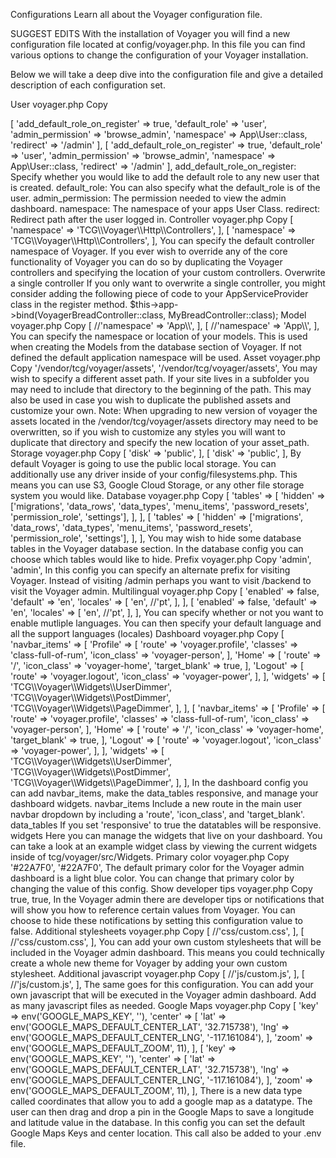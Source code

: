 

Configurations
Learn all about the Voyager configuration file.

SUGGEST EDITS
With the installation of Voyager you will find a new configuration file located at config/voyager.php.
In this file you can find various options to change the configuration of your Voyager installation.

Below we will take a deep dive into the configuration file and give a detailed description of each configuration set.

User
voyager.php
 Copy
<?php

'user' => [
    'add_default_role_on_register' => true,
    'default_role'                 => 'user',
    'admin_permission'             => 'browse_admin',
    'namespace'                    => App\User::class,
    'redirect'                     => '/admin'
],
<?php

'user' => [
    'add_default_role_on_register' => true,
    'default_role'                 => 'user',
    'admin_permission'             => 'browse_admin',
    'namespace'                    => App\User::class,
    'redirect'                     => '/admin'
],
add_default_role_on_register: Specify whether you would like to add the default role to any new user that is created.
default_role: You can also specify what the default_role is of the user.
admin_permission: The permission needed to view the admin dashboard.
namespace: The namespace of your apps User Class.
redirect: Redirect path after the user logged in.

Controller
voyager.php
 Copy
<?php

'controllers' => [
    'namespace' => 'TCG\\Voyager\\Http\\Controllers',
],
<?php

'controllers' => [
    'namespace' => 'TCG\\Voyager\\Http\\Controllers',
],
You can specify the default controller namespace of Voyager. If you ever wish to override any of the core functionality of Voyager you can do so by duplicating the Voyager controllers and specifying the location of your custom controllers.

Overwrite a single controller
If you only want to overwrite a single controller, you might consider adding the following piece of code to your AppServiceProvider class in the register method.

$this->app->bind(VoyagerBreadController::class, MyBreadController::class);

Model
voyager.php
 Copy
<?php

'models' => [
    //'namespace' => 'App\\',
],
<?php

'models' => [
    //'namespace' => 'App\\',
],
You can specify the namespace or location of your models. This is used when creating the Models from the database section of Voyager. If not defined the default application namespace will be used.

Asset
voyager.php
 Copy
<?php

'assets_path' => '/vendor/tcg/voyager/assets',
<?php

'assets_path' => '/vendor/tcg/voyager/assets',
You may wish to specify a different asset path. If your site lives in a subfolder you may need to include that directory to the beginning of the path. This may also be used in case you wish to duplicate the published assets and customize your own.

Note: When upgrading to new version of voyager the assets located in the /vendor/tcg/voyager/assets directory may need to be overwritten, so if you wish to customize any styles you will want to duplicate that directory and specify the new location of your asset_path.

Storage
voyager.php
 Copy
<?php

'storage' => [
    'disk' => 'public',
],
<?php

'storage' => [
    'disk' => 'public',
],
By default Voyager is going to use the public local storage. You can additionally use any driver inside of your config/filesystems.php. This means you can use S3, Google Cloud Storage, or any other file storage system you would like.

Database
voyager.php
 Copy
<?php

'database' => [
    'tables' => [
        'hidden' => ['migrations', 'data_rows', 'data_types', 'menu_items', 'password_resets', 'permission_role', 'settings'],
    ],
],
<?php

'database' => [
    'tables' => [
        'hidden' => ['migrations', 'data_rows', 'data_types', 'menu_items', 'password_resets', 'permission_role', 'settings'],
    ],
],
You may wish to hide some database tables in the Voyager database section. In the database config you can choose which tables would like to hide.

Prefix
voyager.php
 Copy
<?php

'prefix' => 'admin',
<?php

'prefix' => 'admin',
In this config you can specify an alternate prefix for visiting Voyager. Instead of visiting /admin perhaps you want to visit /backend to visit the Voyager admin.

Multilingual
voyager.php
 Copy
<?php

'multilingual' => [
    'enabled' => false,
    'default' => 'en',
    'locales' => [
        'en',
        //'pt',
    ],
],
<?php

'multilingual' => [
    'enabled' => false,
    'default' => 'en',
    'locales' => [
        'en',
        //'pt',
    ],
],
You can specify whether or not you want to enable mutliple languages. You can then specify your default language and all the support languages (locales)

Dashboard
voyager.php
 Copy
<?php

'dashboard' => [
    'navbar_items' => [
        'Profile' => [
            'route'         => 'voyager.profile',
            'classes'       => 'class-full-of-rum',
            'icon_class'    => 'voyager-person',
        ],
        'Home' => [
            'route'         => '/',
            'icon_class'    => 'voyager-home',
            'target_blank'  => true,
        ],
        'Logout' => [
            'route'      => 'voyager.logout',
            'icon_class' => 'voyager-power',
        ],
    ],
    'widgets' => [
        'TCG\\Voyager\\Widgets\\UserDimmer',
        'TCG\\Voyager\\Widgets\\PostDimmer',
        'TCG\\Voyager\\Widgets\\PageDimmer',
    ],
],
<?php

'dashboard' => [
    'navbar_items' => [
        'Profile' => [
            'route'         => 'voyager.profile',
            'classes'       => 'class-full-of-rum',
            'icon_class'    => 'voyager-person',
        ],
        'Home' => [
            'route'         => '/',
            'icon_class'    => 'voyager-home',
            'target_blank'  => true,
        ],
        'Logout' => [
            'route'      => 'voyager.logout',
            'icon_class' => 'voyager-power',
        ],
    ],
    'widgets' => [
        'TCG\\Voyager\\Widgets\\UserDimmer',
        'TCG\\Voyager\\Widgets\\PostDimmer',
        'TCG\\Voyager\\Widgets\\PageDimmer',
    ],
],
In the dashboard config you can add navbar_items, make the data_tables responsive, and manage your dashboard widgets.

navbar_items
Include a new route in the main user navbar dropdown by including a 'route', 'icon_class', and 'target_blank'.

data_tables
If you set 'responsive' to true the datatables will be responsive.

widgets
Here you can manage the widgets that live on your dashboard. You can take a look at an example widget class by viewing the current widgets inside of tcg/voyager/src/Widgets.

Primary color
voyager.php
 Copy
<?php

'primary_color' => '#22A7F0',
<?php

'primary_color' => '#22A7F0',
The default primary color for the Voyager admin dashboard is a light blue color. You can change that primary color by changing the value of this config.

Show developer tips
voyager.php
 Copy
<?php

'show_dev_tips' => true,
<?php

'show_dev_tips' => true,
In the Voyager admin there are developer tips or notifications that will show you how to reference certain values from Voyager. You can choose to hide these notifications by setting this configuration value to false.

Additional stylesheets
voyager.php
 Copy
<?php

'additional_css' => [
    //'css/custom.css',
],
<?php

'additional_css' => [
    //'css/custom.css',
],
You can add your own custom stylesheets that will be included in the Voyager admin dashboard. This means you could technically create a whole new theme for Voyager by adding your own custom stylesheet.

Additional javascript
voyager.php
 Copy
<?php

'additional_js' => [
    //'js/custom.js',
],
<?php

'additional_js' => [
    //'js/custom.js',
],
The same goes for this configuration. You can add your own javascript that will be executed in the Voyager admin dashboard. Add as many javascript files as needed.

Google Maps
voyager.php
 Copy
<?php

'googlemaps' => [
	'key'    => env('GOOGLE_MAPS_KEY', ''),
	'center' => [
	    'lat' => env('GOOGLE_MAPS_DEFAULT_CENTER_LAT', '32.715738'),
	    'lng' => env('GOOGLE_MAPS_DEFAULT_CENTER_LNG', '-117.161084'),
	],
	'zoom' => env('GOOGLE_MAPS_DEFAULT_ZOOM', 11),
],
<?php

'googlemaps' => [
	'key'    => env('GOOGLE_MAPS_KEY', ''),
	'center' => [
	    'lat' => env('GOOGLE_MAPS_DEFAULT_CENTER_LAT', '32.715738'),
	    'lng' => env('GOOGLE_MAPS_DEFAULT_CENTER_LNG', '-117.161084'),
	],
	'zoom' => env('GOOGLE_MAPS_DEFAULT_ZOOM', 11),
],
There is a new data type called coordinates that allow you to add a google map as a datatype. The user can then drag and drop a pin in the Google Maps to save a longitude and latitude value in the database.

In this config you can set the default Google Maps Keys and center location. This call also be added to your .env file.

